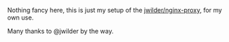 Nothing fancy here, this is just my setup of the [jwilder/nginx-proxy](https://github.com/nginx-proxy/nginx-proxy), for my own use.

Many thanks to @jwilder by the way.

